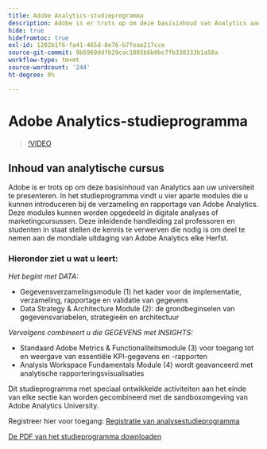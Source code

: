```yaml
---
title: Adobe Analytics-studieprogramma
description: Adobe is er trots op om deze basisinhoud van Analytics aan uw universiteit te presenteren. In het studieprogramma vindt u vier aparte modules die u kunnen introduceren bij de verzameling en rapportage van Adobe Analytics. Deze modules kunnen worden opgedeeld in digitale analyses of marketingcursussen. Deze inleidende handleiding zal professoren en studenten in staat stellen de kennis te verwerven die nodig is om deel te nemen aan de mondiale uitdaging van Adobe Analytics elke Herfst.
hide: true
hidefromtoc: true
exl-id: 1202b1f6-fa41-465d-8e76-b7feae217cce
source-git-commit: 9b5969ddfb29cac1085b6b0bc7fb330333b1a58a
workflow-type: tm+mt
source-wordcount: '244'
ht-degree: 0%

---
```


# Adobe Analytics-studieprogramma

>[!VIDEO](https://video.tv.adobe.com/v/334350/?quality=12&learn=on)

## Inhoud van analytische cursus

Adobe is er trots op om deze basisinhoud van Analytics aan uw universiteit te presenteren. In het studieprogramma vindt u vier aparte modules die u kunnen introduceren bij de verzameling en rapportage van Adobe Analytics. Deze modules kunnen worden opgedeeld in digitale analyses of marketingcursussen. Deze inleidende handleiding zal professoren en studenten in staat stellen de kennis te verwerven die nodig is om deel te nemen aan de mondiale uitdaging van Adobe Analytics elke Herfst.

### Hieronder ziet u wat u leert:

*Het begint met DATA:*

* Gegevensverzamelingsmodule (1) het kader voor de implementatie, verzameling, rapportage en validatie van gegevens
* Data Strategy &amp; Architecture Module (2): de grondbeginselen van gegevensvariabelen, strategieën en architectuur

*Vervolgens combineert u die GEGEVENS met INSIGHTS:*

* Standaard Adobe Metrics &amp; Functionaliteitsmodule (3) voor toegang tot en weergave van essentiële KPI-gegevens en -rapporten
* Analysis Workspace Fundamentals Module (4) wordt geavanceerd met analytische rapporteringsvisualisaties

Dit studieprogramma met speciaal ontwikkelde activiteiten aan het einde van elke sectie kan worden gecombineerd met de sandboxomgeving van Adobe Analytics University.

Registreer hier voor toegang: [Registratie van analysestudieprogramma](https://experienceleague.adobe.com/landing/analytics-university/)

[De PDF van het studieprogramma downloaden](assets/Adobe-Analytics-Curriculum_2021.pdf)
